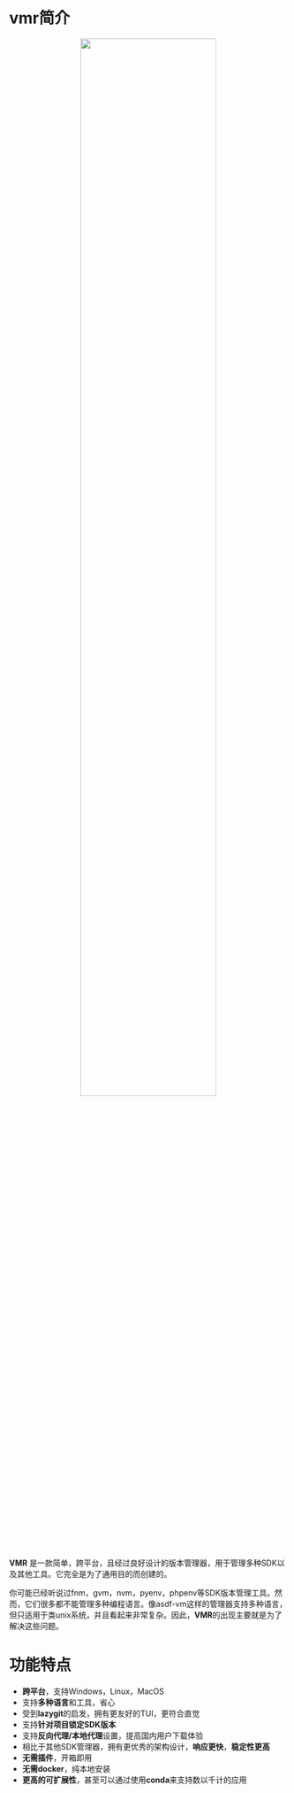 # vmr简介

 <div align=center><img src="https://cdn.jsdelivr.net/gh/moqsien/img_repo@main/vmr_wordcloud.png" width="70%"></div>


**VMR** 是一款简单，跨平台，且经过良好设计的版本管理器，用于管理多种SDK以及其他工具。它完全是为了通用目的而创建的。

你可能已经听说过fnm，gvm，nvm，pyenv，phpenv等SDK版本管理工具。然而，它们很多都不能管理多种编程语言。像asdf-vm这样的管理器支持多种语言，但只适用于类unix系统，并且看起来非常复杂。因此，**VMR**的出现主要就是为了解决这些问题。

# 功能特点

- **跨平台**，支持Windows，Linux，MacOS
- 支持**多种语言**和工具，省心
- 受到**lazygit**的启发，拥有更友好的TUI，更符合直觉
- 支持**针对项目锁定SDK版本**
- 支持**反向代理/本地代理**设置，提高国内用户下载体验
- 相比于其他SDK管理器，拥有更优秀的架构设计，**响应更快**，**稳定性更高**
- **无需插件**，开箱即用
- **无需docker**，纯本地安装
- **更高的可扩展性**，甚至可以通过使用**conda**来支持数以千计的应用
